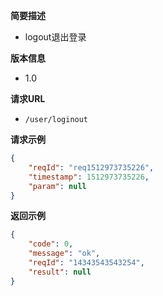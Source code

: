 **简要描述** 
- logout退出登录

**版本信息**
- 1.0

**请求URL** 
- `/user/loginout `


**请求示例**

```JSON
{
    "reqId": "req1512973735226",
    "timestamp": 1512973735226,
    "param": null
}
```


 **返回示例**

```JSON
{
    "code": 0,
    "message": "ok",
    "reqId": "14343543543254",
    "result": null
}
```
